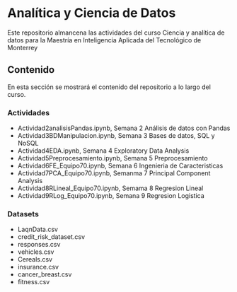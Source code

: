 # Analítica y Ciencia de Datos

Este repositorio almancena las actividades del curso Ciencia y analítica de datos para la Maestría en Inteligencia Aplicada del Tecnológico de Monterrey

## Contenido

En esta sección se mostrará el contenido del repositorio a lo largo del curso.

### Actividades

- Actividad2analisisPandas.ipynb, Semana 2 Análisis de datos con Pandas
- Actividad3BDManipulacion.ipynb, Semana 3 Bases de datos, SQL y NoSQL
- Actividad4EDA.ipynb, Semana 4 Exploratory Data Analysis
- Actividad5Preprocesamiento.ipynb, Semana 5 Preprocesamiento
- Actividad6FE_Equipo70.ipynb, Semana 6 Ingenieria de Caracteristicas
- Actividad7PCA_Equipo70.ipynb, Semanma 7 Principal Component Analysis
- Actividad8RLineal_Equipo70.ipynb, Semama 8 Regresion Lineal
- Actividad9RLog_Equipo70.ipynb, Semana 9 Regresion Logistica

### Datasets

- LaqnData.csv
- credit_risk_dataset.csv
- responses.csv
- vehicles.csv
- Cereals.csv
- insurance.csv
- cancer_breast.csv
- fitness.csv
